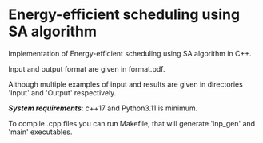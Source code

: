 # Energy-efficient scheduling using SA algorithm
Implementation of Energy-efficient scheduling using SA algorithm in C++.

Input and output format are given in format.pdf.

Although multiple examples of input and results are given in directories 'Input' and 'Output' respectively.

***System requirements***: c++17 and Python3.11 is minimum.

To compile .cpp files you can run Makefile, that will generate 'inp_gen' and 'main' executables.
